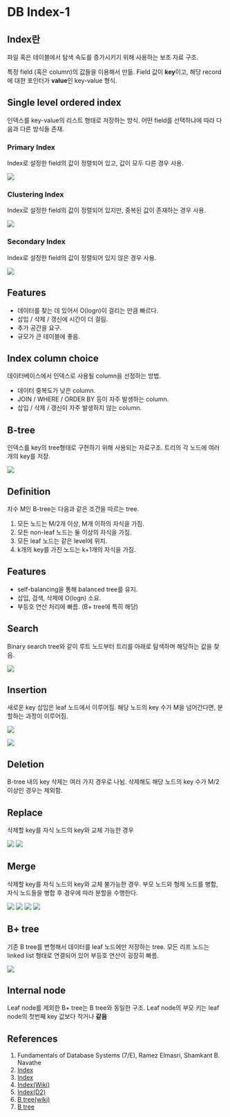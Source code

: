# DB Index-1

## Index란

파일 혹은 테이블에서 탐색 속도를 증가시키기 위해 사용하는 보조 자료 구조.

특정 field (혹은 column)의 값들을 이용해서 만듦. Field 값이 **key**이고, 해당 record에 대한 포인터가 **value**인 key-value 형식.

## Single level ordered index

인덱스를 key-value의 리스트 형태로 저장하는 방식. 어떤 field를 선택하냐에 따라 다음과 다른 방식들 존재.

### Primary Index

Index로 설정한 field의 값이 정렬되어 있고, 값이 모두 다른 경우 사용.

![](./imgs/2022-07-26-1.png)

### Clustering Index

Index로 설정한 field의 값이 정렬되어 있지만, 중복된 값이 존재하는 경우 사용.

![](./imgs/2022-07-26-2.png)

### Secondary Index

Index로 설정한 field의 값이 정렬되어 있지 않은 경우 사용.

![](./imgs/2022-07-26-3.png)

## Features

- 데이터를 찾는 데 있어서 O(logn)이 걸리는 만큼 빠르다.
- 삽입 / 삭제 / 갱신에 시간이 더 걸림.
- 추가 공간을 요구.
- 규모가 큰 테이블에 좋음.

## Index column choice

데이터베이스에서 인덱스로 사용될 column을 선정하는 방법.

- 데이터 중복도가 낮은 column.
- JOIN / WHERE / ORDER BY 등이 자주 발생하는 column.
- 삽입 / 삭제 / 갱신이 자주 발생하지 않는 column.

## B-tree

인덱스를 key의 tree형태로 구현하기 위해 사용되는 자료구조. 트리의 각 노드에 여러 개의 key를 저장.

![](./imgs/2022-07-26-4.png)

## Definition

차수 M인 B-tree는 다음과 같은 조건을 따르는 tree.

1. 모든 노드는 M/2개 이상, M개 이하의 자식을 가짐.
2. 모든 non-leaf 노드는 둘 이상의 자식을 가짐.
3. 모든 leaf 노드는 같은 level에 위치.
4. k개의 key를 가진 노드는 k+1개의 자식을 가짐.

## Features

- self-balancing을 통해 balanced tree를 유지.
- 삽입, 검색, 삭제에 O(logn) 소요.
- 부등호 연산 처리에 빠름. (B+ tree에 특히 해당)

## Search

Binary search tree와 같이 루트 노드부터 트리를 아래로 탐색하며 해당하는 값을 찾음.

![](./imgs/2022-07-26-5.png)

## Insertion

새로운 key 삽입은 leaf 노드에서 이루어짐. 해당 노드의 key 수가 M을 넘어간다면, 분할하는 과정이 이루어짐.

![](./imgs/2022-07-26-6.png)

![](./imgs/2022-07-26-7.png)

## Deletion

B-tree 내의 key 삭제는 여러 가지 경우로 나뉨. 삭제해도 해당 노드의 key 수가 M/2 이상인 경우는 제외함.

## Replace

삭제할 key를 자식 노드의 key와 교체 가능한 경우

![](./imgs/2022-07-26-8.png)
![](./imgs/2022-07-26-9.png)

## Merge

삭제할 key를 자식 노드의 key와 교체 불가능한 경우. 부모 노드와 형제 노드를 병합, 자식 노드들을 병합 후 경우에 따라 분할을 수행한다.

![](./imgs/2022-07-26-10.png)
![](./imgs/2022-07-26-11.png)
![](./imgs/2022-07-26-12.png)
![](./imgs/2022-07-26-13.png)

## B+ tree

기존 B tree를 변형해서 데이터를 leaf 노드에만 저장하는 tree. 모든 리프 노드는 linked list 형태로 연결되어 있어 부등호 연산이 굉장히 빠름.

![](./imgs/2022-07-26-14.png)

## Internal node

Leaf node를 제외한 B+ tree는 B tree와 동일한 구조. Leaf node의 부모 키는 leaf node의 첫번째 key 값보다 작거나 **같음**

## References

1. Fundamentals of Database Systems (7/E), Ramez Elmasri, Shamkant B. Navathe
2. [Index](https://siahn95.tistory.com/77)
3. [Index](https://siahn95.tistory.com/entry/DB-%EC%9D%B8%EB%8D%B1%EC%8A%A4%EB%9E%80-2-%EA%B5%AC%EC%A1%B0-B-Tree-%EA%B3%84%EC%97%B4%EC%9D%84-%EC%93%B0%EB%8A%94-%EC%9D%B4%EC%9C%A0)
4. [Index(Wiki)](https://en.wikipedia.org/wiki/Database_index)
5. [Index(D2)](https://d2.naver.com/helloworld/1155)
6. [B tree(wiki)](https://en.wikipedia.org/wiki/B-tree)
7. [B tree](https://velog.io/@emplam27/%EC%9E%90%EB%A3%8C%EA%B5%AC%EC%A1%B0-%EA%B7%B8%EB%A6%BC%EC%9C%BC%EB%A1%9C-%EC%95%8C%EC%95%84%EB%B3%B4%EB%8A%94-B-Tree)
